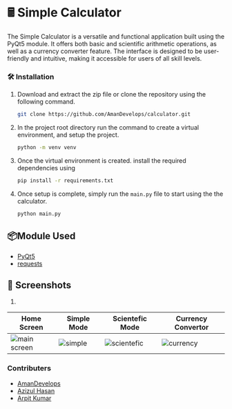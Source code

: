# 🖩 Simple Calculator
The Simple Calculator is a versatile and functional application built using the PyQt5 module. It offers both basic and scientific arithmetic operations, as well as a currency converter feature. The interface is designed to be user-friendly and intuitive, making it accessible for users of all skill levels.

### 🛠️ Installation

1. Download and extract the zip file or clone the repository using the following command.

    ```bash
    git clone https://github.com/AmanDevelops/calculator.git
    ```

2. In the project root directory run the command to create a virtual environment, and setup the project.

    ```bash
    python -m venv venv
    ```
3. Once the virtual environment is created. install the required dependencies using
   ```bash
   pip install -r requirements.txt
   ```

5. Once setup is complete, simply run the `main.py` file to start using the the calculator.

    ```bash
    python main.py
    ```
    
## 📦Module Used

- [PyQt5](https://pypi.org/project/PyQt5/)
- [requests](https://pypi.org/project/requests/)


## 📸 Screenshots

1.
| Home Screen | Simple Mode | Scientefic Mode | Currency Convertor |
| ----------- | ----------- | --------------- | ------------------ |
| ![main screen](https://user-images.githubusercontent.com/82009045/138733663-39c15251-8bc6-4743-97fe-e6e1578dbcfc.JPG) | ![simple](https://user-images.githubusercontent.com/82009045/138733802-ce3b8175-83a8-461a-837c-bfc8318b15c7.JPG) | ![scientefic](https://user-images.githubusercontent.com/82009045/138734005-a20f1c21-79a9-4486-82de-7d91901bd352.JPG) | ![currency](https://user-images.githubusercontent.com/82009045/138734153-76aaba8c-8866-4a10-bd1f-7f769a899aa2.JPG)



### Contributers 
- [AmanDevelops](https://github.com/AmanDevelops)
- [Azizul Hasan]()
- [Arpit Kumar]()
